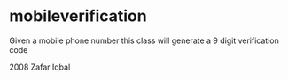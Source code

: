 mobileverification
==================

Given a mobile phone number this class will generate a 9 digit verification code

2008 Zafar Iqbal
